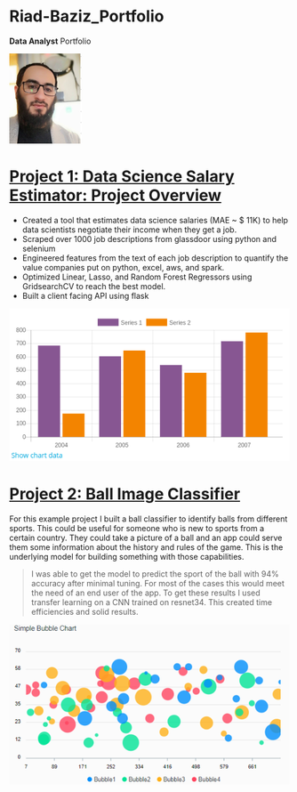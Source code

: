 # Riad-Baziz_Portfolio
**Data Analyst** Portfolio

![](https://raw.githubusercontent.com/Riad1stat/Riad-Baziz_Portfolio/master/images/Riad%20Baziz%20miniature.png "Riad Baziz")

# [Project 1: Data Science Salary Estimator: Project Overview](https://github.com/Riad1stat/Riad-Baziz_Portfolio) 
* Created a tool that estimates data science salaries (MAE ~ $ 11K) to help data scientists negotiate their income when they get a job.
* Scraped over 1000 job descriptions from glassdoor using python and selenium
* Engineered features from the text of each job description to quantify the value companies put on python, excel, aws, and spark. 
* Optimized Linear, Lasso, and Random Forest Regressors using GridsearchCV to reach the best model. 
* Built a client facing API using flask 

![](https://raw.githubusercontent.com/Riad1stat/Riad-Baziz_Portfolio/master/images/bar_chart.png)


# [Project 2: Ball Image Classifier](https://github.com/Riad1stat/Riad-Baziz_Portfolio) 
For this example project I built a ball classifier to identify balls from different sports. This could be useful for someone who is new to sports from a certain country. They could take a picture of a ball and an app could serve them some information about the history and rules of the game. This is the underlying model for building something with those capabilities. 

> I was able to get the model to predict the sport of the ball with 94% accuracy after minimal tuning. For most of the cases this would meet the need of an end user of the app. To get these results I used transfer learning on a CNN trained on resnet34. This created time efficiencies and solid results. 

![](https://raw.githubusercontent.com/Riad1stat/Riad-Baziz_Portfolio/master/images/simple_bubble_chart.png)
